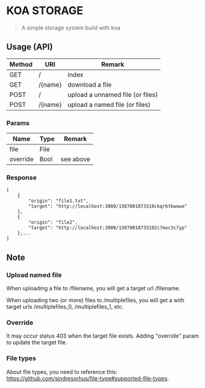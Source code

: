 # KOA STORAGE
> A simple storage system build with koa

## Usage (API)

| Method | URI     | Remark                           |
| ------ | ------- | -------------------------------- |
| GET    | /       | index                            |
| GET    | /{name} | download a file                  |
| POST   | /       | upload a unnamed file (or files) |
| POST   | /{name} | upload a named file (or files)   |

### Params
| Name     | Type | Remark    |
| -------- | ---- | --------- |
| file     | File |           |
| override | Bool | see above |

### Response
```
[
    {
        "origin": "file1.txt",
        "target": "http://localhost:3000/1507001873310ckqrbtbwawa"
    },
    {
        "origin": "file2",
        "target": "http://localhost:3000/15070018733102c7moc3c7yp"
    },...
]
```

## Note
### Upload named file
When uploading a file to /filename, you will get a target url /filename.

When uploading two (or more) files to /multiplefiles, you will get a with target urls /multiplefiles_0, /multiplefiles_1, etc.

### Override
It may occur status 403 when the target file exists.
Adding "override" param to update the target file.

### File types
About file types, you need to reference this: https://github.com/sindresorhus/file-type#supported-file-types.
